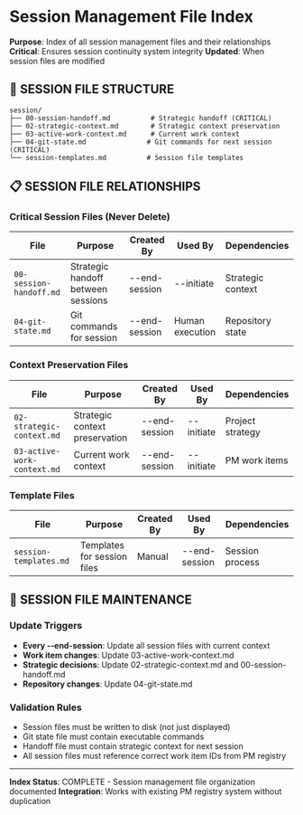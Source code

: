 # Session Management File Index

**Purpose**: Index of all session management files and their relationships
**Critical**: Ensures session continuity system integrity
**Updated**: When session files are modified

## 🔄 **SESSION FILE STRUCTURE**

```
session/
├── 00-session-handoff.md          # Strategic handoff (CRITICAL)
├── 02-strategic-context.md        # Strategic context preservation
├── 03-active-work-context.md      # Current work context
├── 04-git-state.md               # Git commands for next session (CRITICAL)
└── session-templates.md          # Session file templates
```

## 📋 **SESSION FILE RELATIONSHIPS**

### **Critical Session Files (Never Delete)**
| File | Purpose | Created By | Used By | Dependencies |
|------|---------|------------|---------|--------------|
| `00-session-handoff.md` | Strategic handoff between sessions | --end-session | --initiate | Strategic context |
| `04-git-state.md` | Git commands for session | --end-session | Human execution | Repository state |

### **Context Preservation Files**
| File | Purpose | Created By | Used By | Dependencies |
|------|---------|------------|---------|--------------|
| `02-strategic-context.md` | Strategic context preservation | --end-session | --initiate | Project strategy |
| `03-active-work-context.md` | Current work context | --end-session | --initiate | PM work items |

### **Template Files**
| File | Purpose | Created By | Used By | Dependencies |
|------|---------|------------|---------|--------------|
| `session-templates.md` | Templates for session files | Manual | --end-session | Session process |

## 🔧 **SESSION FILE MAINTENANCE**

### **Update Triggers**
- **Every --end-session**: Update all session files with current context
- **Work item changes**: Update 03-active-work-context.md
- **Strategic decisions**: Update 02-strategic-context.md and 00-session-handoff.md
- **Repository changes**: Update 04-git-state.md

### **Validation Rules**
- Session files must be written to disk (not just displayed)
- Git state file must contain executable commands
- Handoff file must contain strategic context for next session
- All session files must reference correct work item IDs from PM registry

---

**Index Status**: COMPLETE - Session management file organization documented
**Integration**: Works with existing PM registry system without duplication
